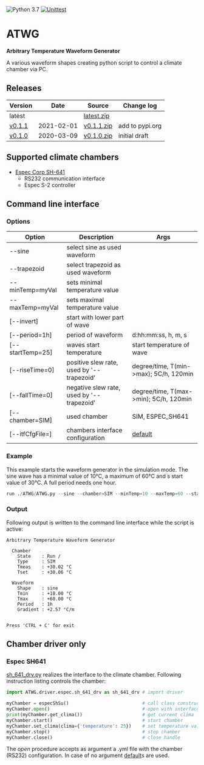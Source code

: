 ![Python 3.7](https://img.shields.io/badge/Python-3.7-blue.svg) [![Unittest](https://github.com/akaeba/ATWG/workflows/Unittest/badge.svg)](https://github.com/akaeba/ATWG/actions)

# ATWG

__Arbitrary Temperature Waveform Generator__

A various waveform shapes creating python script to control a climate chamber via PC.


## Releases

| Version                                              | Date       | Source                                                                                   | Change log                      |
| ---------------------------------------------------- | ---------- | ---------------------------------------------------------------------------------------- | ------------------------------- |
| latest                                               |            | <a id="raw-url" href="https://github.com/akaeba/ATWG/archive/master.zip ">latest.zip</a> |                                 |
| [v0.1.1](https://github.com/akaeba/ATWG/tree/v0.1.0) | 2021-02-01 | <a id="raw-url" href="https://github.com/akaeba/ATWG/archive/v0.1.1.zip ">v0.1.1.zip</a> | add to pypi.org                 |
| [v0.1.0](https://github.com/akaeba/ATWG/tree/v0.1.0) | 2020-03-09 | <a id="raw-url" href="https://github.com/akaeba/ATWG/archive/v0.1.0.zip ">v0.1.0.zip</a> | initial draft                   |


## Supported climate chambers
 * [Espec Corp SH-641](https://espec.com/na/products/model/sh_641)
    - RS232 communication interface
    - Espec S-2 controller


## Command line interface

### Options

| Option           | Description                               | Args                                                                                      |
| ---------------- | ----------------------------------------- | ----------------------------------------------------------------------------------------- |
| --sine           | select sine as used waveform              |                                                                                           |
| --trapezoid      | select trapezoid as used waveform         |                                                                                           |
| --minTemp=myVal  | sets minimal temperature value            |                                                                                           |
| --maxTemp=myVal  | sets maximal temperature value            |                                                                                           |
| [--invert]       | start with lower part of wave             |                                                                                           |
| [--period=1h]    | period of waveform                        | d:hh:mm:ss, h, m, s                                                                       |
| [--startTemp=25] | waves start temperature                   | start temperature of wave                                                                 |
| [--riseTime=0]   | positive slew rate, used by '--trapezoid' | degree/time, T(min->max); 5C/h, 120min                                                    |
| [--fallTime=0]   | negative slew rate, used by '--trapezoid' | degree/time, T(max->min); 5C/h, 120min                                                    |
| [--chamber=SIM]  | used chamber                              | SIM, ESPEC_SH641                                                                          |
| [--itfCfgFile=]  | chambers interface configuration          | [default](https://github.com/akaeba/ATWG/blob/master/ATWG/driver/espec/sh_if_default.yml) |


### Example

This example starts the waveform generator in the simulation mode. The sine wave has a minimal value of 10°C, a
maximum of 60°C and s start value of 30°C. A full period needs one hour.

```python
run ./ATWG/ATWG.py --sine --chamber=SIM --minTemp=10 --maxTemp=60 --startTemp=30 --period=1h
```


### Output

Following output is written to the command line interface while the script is active:

```text
Arbitrary Temperature Waveform Generator

  Chamber
    State    : Run /
    Type     : SIM
    Tmeas    : +30.02 °C
    Tset     : +30.06 °C

  Waveform
    Shape    : sine
    Tmin     : +10.00 °C
    Tmax     : +60.00 °C
    Period   : 1h
    Gradient : +2.57 °C/m


Press 'CTRL + C' for exit
```


## Chamber driver only

### Espec SH641
[sh_641_drv.py](https://github.com/akaeba/ATWG/blob/master/ATWG/driver/espec/sh_641_drv.py) realizes the interface to the climate chamber. Following instruction listing controls the chamber:

```python
import ATWG.driver.espec.sh_641_drv as sh_641_drv # import driver

myChamber = especShSu()                           # call class constructor
myChamber.open()                                  # open with interface defaults
print(myChamber.get_clima())                      # get current clima
myChamber.start()                                 # start chamber
myChamber.set_clima(clima={'temperature': 25})    # set temperature value
myChamber.stop()                                  # stop chamber
myChamber.close()                                 # close handle
```

The _open_ procedure accepts as argument a .yml file with the chamber (RS232) configuration. In case of no argument [default](https://github.com/akaeba/ATWG/blob/master/ATWG/driver/espec/sh_if_default.yml)s are used.
